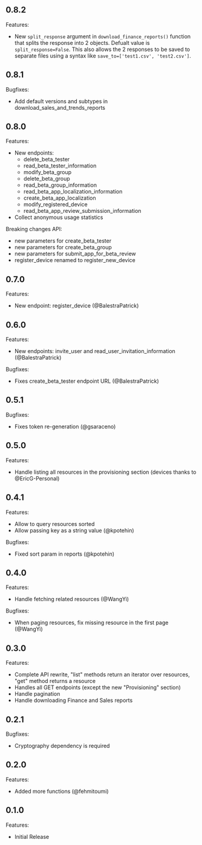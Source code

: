 ## 0.8.2

Features:
 - New `split_response` argument in `download_finance_reports()` function that splits the response into 2 objects. Defualt value is `split_response=False`. This also
 allows the 2 responses to be saved to separate files using a syntax like `save_to=['test1.csv', 'test2.csv']`.


## 0.8.1

Bugfixes:
 - Add default versions and subtypes in download_sales_and_trends_reports

## 0.8.0

Features:
 - New endpoints:
   - delete_beta_tester
   - read_beta_tester_information
   - modify_beta_group
   - delete_beta_group
   - read_beta_group_information
   - read_beta_app_localization_information
   - create_beta_app_localization
   - modify_registered_device
   - read_beta_app_review_submission_information
 - Collect anonymous usage statistics

Breaking changes API:
 - new parameters for create_beta_tester
 - new parameters for create_beta_group
 - new parameters for submit_app_for_beta_review
 - register_device renamed to register_new_device 

## 0.7.0

Features:
 - New endpoint: register_device (@BalestraPatrick)

## 0.6.0

Features:
 - New endpoints: invite_user and read_user_invitation_information (@BalestraPatrick)

Bugfixes:
 - Fixes create_beta_tester endpoint URL (@BalestraPatrick)

## 0.5.1

Bugfixes:
 - Fixes token re-generation (@gsaraceno)

## 0.5.0

Features:
 -  Handle listing all resources in the provisioning section (devices thanks to @EricG-Personal)

## 0.4.1

Features:
 - Allow to query resources sorted
 - Allow passing key as a string value (@kpotehin)

Bugfixes:
 - Fixed sort param in reports (@kpotehin)

## 0.4.0

Features:
 - Handle fetching related resources (@WangYi)

Bugfixes:
 - When paging resources, fix missing resource in the first page (@WangYi)

## 0.3.0

Features:
  - Complete API rewrite, "list" methods return an iterator over resources, "get" method returns a resource 
  - Handles all GET endpoints (except the new "Provisioning" section)
  - Handle pagination
  - Handle downloading Finance and Sales reports

## 0.2.1

Bugfixes:

  - Cryptography dependency is required

## 0.2.0

Features:

  - Added more functions (@fehmitoumi)

## 0.1.0

Features:

  - Initial Release
